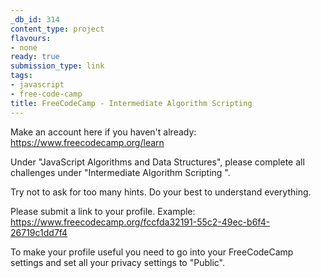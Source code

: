 ```yaml
---
_db_id: 314
content_type: project
flavours:
- none
ready: true
submission_type: link
tags:
- javascript
- free-code-camp
title: FreeCodeCamp - Intermediate Algorithm Scripting
---
```


Make an account here if you haven't already: https://www.freecodecamp.org/learn

Under "JavaScript Algorithms and Data Structures", please complete all challenges under "Intermediate Algorithm Scripting ".

Try not to ask for too many hints. Do your best to understand everything.

Please submit a link to your profile. Example: https://www.freecodecamp.org/fccfda32191-55c2-49ec-b6f4-26719c1dd7f4

To make your profile useful you need to go into your FreeCodeCamp settings and set all your privacy settings to "Public".